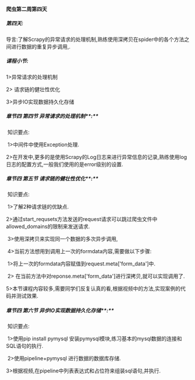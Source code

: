 #### 爬虫第二周第四天

##### **第四天:** 

导言:了解Scrapy的异常请求的处理机制,熟练使用深拷贝在spider中的各个方法之间进行数据的重复异步调用,.

##### **课程小节:**  

1>异常请求的处理机制

2> 请求链的健壮性优化

3>异步IO实现数据持久化存储

##### **章节四 第四节** **异常请求的处理机制****:**

​    知识要点:

​        1>中间件中使用Exception处理.

​        2>在开发中,更多的是使用Scrapy的Log日志来进行异常信息的记录,熟练使用log日志的配置方式,一般我们使用的是error级别的设置.

##### **章节四 第五节** **请求链的健壮性优化****:**

​    知识要点:

​        1>了解2种请求链的优缺点.

​        2>通过start_requsets方法发送的request请求可以跳过爬虫文件中allowed_domains的限制来发送请求.

​        3>使用深拷贝来实现同一个数据的多次异步调用,

​        4>当前方法想用到调用上一次的formdata内容,需要做以下步骤:

​            1>将上一次的formdata内容赋值到request.meta['form_data']中.

​            2> 在当前方法中对reponse.meta['form_data']进行深拷贝,就可以实现调用了.

​        5>本节课程内容较多,需要同学们反复认真的看,根据视频中的方法,实现案例的代码并测试效果.

##### **章节四 第六节** **异步IO实现数据持久化存储****:**	

​    知识要点:

​        1>使用pip install pymysql 安装pymysql模块,练习基本的mysql数据的连接和SQL语句的执行.

​        2>使用pipeline+pymysql 进行数据的数据库存储.

​        3>根据视频,在pipeline中列表表达式和占位符来组装sql语句,并执行.